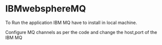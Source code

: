 # IBMwebsphereMQ

To Run the application IBM MQ have to install in local machine.

Configure MQ channels as per the code and change the host,port of the IBM MQ 


